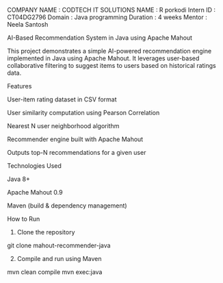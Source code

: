 COMPANY NAME : CODTECH IT SOLUTIONS 
NAME : R porkodi 
Intern ID : CT04DG2796
Domain : Java programming 
Duration : 4 weeks 
Mentor : Neela Santosh 

 AI-Based Recommendation System in Java using Apache Mahout

This project demonstrates a simple AI-powered recommendation engine implemented in Java using Apache Mahout. It leverages user-based collaborative filtering to suggest items to users based on historical ratings data.

Features

User-item rating dataset in CSV format

User similarity computation using Pearson Correlation

Nearest N user neighborhood algorithm

 Recommender engine built with Apache Mahout

Outputs top-N recommendations for a given user

Technologies Used

Java 8+

Apache Mahout 0.9

Maven (build & dependency management)

 How to Run

1. Clone the repository

git clone mahout-recommender-java


2. Compile and run using Maven

mvn clean compile
mvn exec:java
